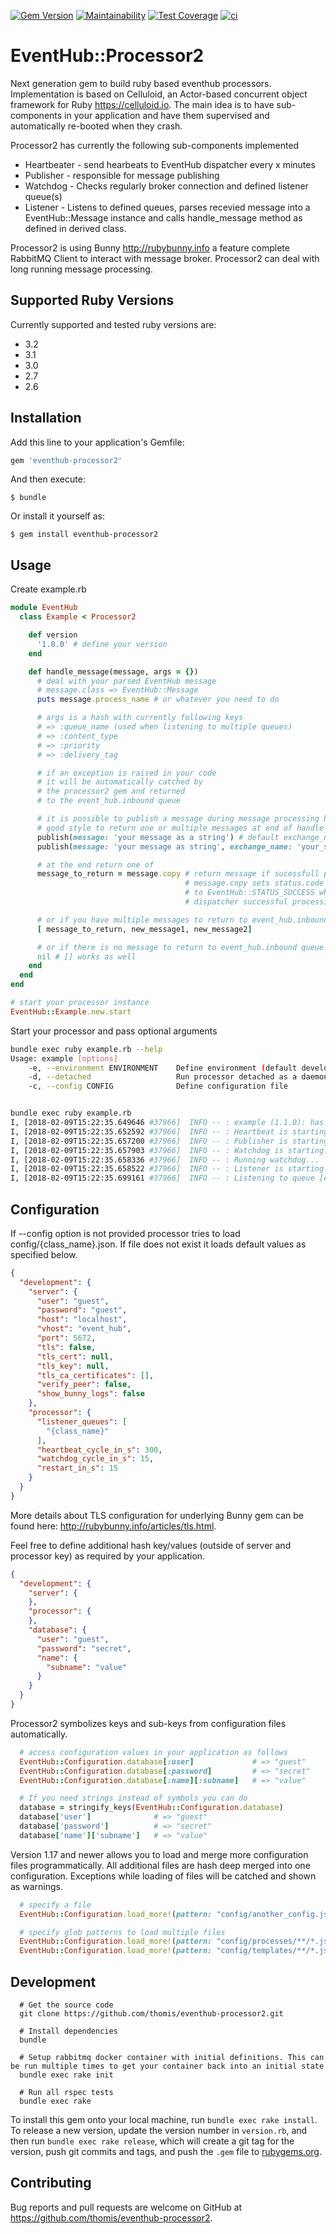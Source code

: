 [![Gem Version](https://badge.fury.io/rb/eventhub-processor2.svg)](https://badge.fury.io/rb/eventhub-processor2)
[![Maintainability](https://api.codeclimate.com/v1/badges/9112358562f0614e0e02/maintainability)](https://codeclimate.com/github/thomis/eventhub-processor2/maintainability)
[![Test Coverage](https://api.codeclimate.com/v1/badges/9112358562f0614e0e02/test_coverage)](https://codeclimate.com/github/thomis/eventhub-processor2/test_coverage)
[![ci](https://github.com/thomis/eventhub-processor2/actions/workflows/ci.yml/badge.svg)](https://github.com/thomis/eventhub-processor2/actions/workflows/ci.yml)

# EventHub::Processor2

Next generation gem to build ruby based eventhub processors. Implementation is based on Celluloid, an Actor-based concurrent object framework for Ruby https://celluloid.io. The main idea is to have sub-components in your application and have them supervised and automatically re-booted when they crash.

Processor2 has currently the following sub-components implemented
* Heartbeater - send hearbeats to EventHub dispatcher every x minutes
* Publisher - responsible for message publishing
* Watchdog - Checks regularly broker connection and defined listener queue(s)
* Listener - Listens to defined queues, parses recevied message into a EventHub::Message instance and calls handle_message method as defined in derived class.

Processor2 is using Bunny http://rubybunny.info a feature complete RabbitMQ Client to interact with message broker. Processor2 can deal with long running message processing.

## Supported Ruby Versions

Currently supported and tested ruby versions are:

- 3.2
- 3.1
- 3.0
- 2.7
- 2.6

## Installation

Add this line to your application's Gemfile:

```ruby
gem 'eventhub-processor2'
```

And then execute:

    $ bundle

Or install it yourself as:

    $ gem install eventhub-processor2


## Usage

Create example.rb

```ruby
module EventHub
  class Example < Processor2

    def version
      '1.0.0' # define your version
    end

    def handle_message(message, args = {})
      # deal with your parsed EventHub message
      # message.class => EventHub::Message
      puts message.process_name # or whatever you need to do

      # args is a hash with currently following keys
      # => :queue_name (used when listening to multiple queues)
      # => :content_type
      # => :priority
      # => :delivery_tag

      # if an exception is raised in your code
      # it will be automatically catched by
      # the processor2 gem and returned
      # to the event_hub.inbound queue

      # it is possible to publish a message during message processing but it's a
      # good style to return one or multiple messages at end of handle_message
      publish(message: 'your message as a string') # default exchange_name is 'event_hub.inbound'
      publish(message: 'your message as string', exchange_name: 'your_specfic_exchange')

      # at the end return one of
      message_to_return = message.copy # return message if sucessfull processing
                                       # message.copy sets status.code automatically
                                       # to EventHub::STATUS_SUCCESS which signals
                                       # dispatcher successful processing

      # or if you have multiple messages to return to event_hub.inbound queue
      [ message_to_return, new_message1, new_message2]

      # or if there is no message to return to event_hub.inbound queue
      nil # [] works as well
    end
  end
end

# start your processor instance
EventHub::Example.new.start
```

Start your processor and pass optional arguments
```bash
bundle exec ruby example.rb --help
Usage: example [options]
    -e, --environment ENVIRONMENT    Define environment (default development)
    -d, --detached                   Run processor detached as a daemon
    -c, --config CONFIG              Define configuration file


bundle exec ruby example.rb
I, [2018-02-09T15:22:35.649646 #37966]  INFO -- : example (1.1.0): has been started
I, [2018-02-09T15:22:35.652592 #37966]  INFO -- : Heartbeat is starting...
I, [2018-02-09T15:22:35.657200 #37966]  INFO -- : Publisher is starting...
I, [2018-02-09T15:22:35.657903 #37966]  INFO -- : Watchdog is starting...
I, [2018-02-09T15:22:35.658336 #37966]  INFO -- : Running watchdog...
I, [2018-02-09T15:22:35.658522 #37966]  INFO -- : Listener is starting...
I, [2018-02-09T15:22:35.699161 #37966]  INFO -- : Listening to queue [example]
```

## Configuration

If --config option is not provided processor tries to load config/{class_name}.json. If file does not exist it loads default values as specified below.

```json
{
  "development": {
    "server": {
      "user": "guest",
      "password": "guest",
      "host": "localhost",
      "vhost": "event_hub",
      "port": 5672,
      "tls": false,
      "tls_cert": null,
      "tls_key": null,
      "tls_ca_certificates": [],
      "verify_peer": false,
      "show_bunny_logs": false
    },
    "processor": {
      "listener_queues": [
        "{class_name}"
      ],
      "heartbeat_cycle_in_s": 300,
      "watchdog_cycle_in_s": 15,
      "restart_in_s": 15
    }
  }
}
```

More details about TLS configuration for underlying Bunny gem can be found here: http://rubybunny.info/articles/tls.html.

Feel free to define additional hash key/values (outside of server and processor key) as required by your application.

```json
{
  "development": {
    "server": {
    },
    "processor": {
    },
    "database": {
      "user": "guest",
      "password": "secret",
      "name": {
        "subname": "value"
      }
    }
  }
}
```

Processor2 symbolizes keys and sub-keys from configuration files automatically.
```ruby
  # access configuration values in your application as follows
  EventHub::Configuration.database[:user]             # => "guest"
  EventHub::Configuration.database[:password]         # => "secret"
  EventHub::Configuration.database[:name][:subname]   # => "value"

  # If you need strings instead of symbols you can do
  database = stringify_keys(EventHub::Configuration.database)
  database['user']              # => "guest"
  database['password']          # => "secret"
  database['name']['subname']   # => "value"
```

Version 1.17 and newer allows you to load and merge more configuration files programmatically. All additional files are hash deep merged into one configuration. Exceptions while loading of files will be catched and shown as warnings.
```ruby
  # specify a file
  EventHub::Configuration.load_more!(pattern: "config/another_config.json")

  # specify glob patterns to load multiple files
  EventHub::Configuration.load_more!(pattern: "config/processes/**/*.json")
  EventHub::Configuration.load_more!(pattern: "config/templates/**/*.json")
```

## Development

```
  # Get the source code
  git clone https://github.com/thomis/eventhub-processor2.git

  # Install dependencies
  bundle

  # Setup rabbitmq docker container with initial definitions. This can be run multiple times to get your container back into an initial state
  bundle exec rake init

  # Run all rspec tests
  bundle exec rake
```

To install this gem onto your local machine, run `bundle exec rake install`. To release a new version, update the version number in `version.rb`, and then run `bundle exec rake release`, which will create a git tag for the version, push git commits and tags, and push the `.gem` file to [rubygems.org](https://rubygems.org).

## Contributing

Bug reports and pull requests are welcome on GitHub at https://github.com/thomis/eventhub-processor2.
